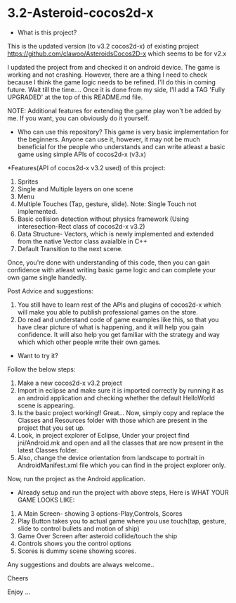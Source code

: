 3.2-Asteroid-cocos2d-x
======================

* What is this project?

This is the updated version (to v3.2 cocos2d-x) of existing project https://github.com/clawoo/AsteroidsCocos2D-x 
which seems to be for v2.x

I updated the project from and checked it on android device. 
The game is working and not crashing. However, there are a thing I need to check because I think the game logic needs to be
refined. I'll do this in coming future. Wait till the time.... Once it is done from my side, I'll add a TAG 'Fully UPGRADED'
at the top of this README.md file.

NOTE: Additional features for extending the game play won't be added by me.
If you want, you can obviously do it yourself.

* Who can use this repository?
This game is very basic implementation for the beginners. Anyone can use it, however, it may not be much beneficial 
for the people who understands and can write atleast a basic game using simple APIs of cocos2d-x (v3.x)


*Features(API of cocos2d-x v3.2 used) of this project:

1) Sprites
2) Single and Multiple layers on one scene
3) Menu
4) Multiple Touches (Tap, gesture, slide). 
Note: Single Touch not implemented.
5) Basic collision detection without physics framework (Using interesection-Rect class of cocos2d-x v3.2)
6) Data Structure- Vectors, which is newly implemented and extended from the native Vector class avaialble in C++
7) Default Transition to the next scene.

Once, you're done with understanding of this code, then you can gain confidence with atleast writing basic game logic and
can complete your own game single handedly.

Post Advice and suggestions:
1) You still have to learn rest of the APIs and plugins of cocos2d-x which will make you able to publish professional games
on the store.
2) Do read and understand code of game examples like this, so that you have clear picture of what is happening, and
it will help you gain confidence. It will also help you get familiar with the strategy and way which which other people write 
their own games.


* Want to try it?

Follow the below steps:

1) Make a new cocos2d-x v3.2 project
2) Import in eclipse and make sure it is imported correctly by running it as an android application and checking whether 
the default HelloWorld scene is appearing.
3) Is the basic project working!! Great... 
Now, simply copy and replace the Classes and Resources folder with those which are present in the project that you set up.
4) Look, in project explorer of Eclipse, Under your project find jni/Android.mk and open and all the classes that are now
present in the latest Classes folder.
5) Also, change the device orientation from landscape to portrait in AndroidManifest.xml file which you can find in the
project explorer only.

Now, run the project as the Android application.


* Already setup and run the project with above steps, Here is WHAT YOUR GAME LOOKS LIKE:

1) A Main Screen- showing 3 options-Play,Controls, Scores
2) Play Button takes you to actual game where you use touch(tap, gesture, slide to control bullets and motion of ship)
3) Game Over Screen after asteroid collide/touch the ship
4) Controls shows you the control options
5) Scores is dummy scene showing scores.

Any suggestions and doubts are always welcome..

Cheers

Enjoy ...
